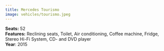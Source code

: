 ```yaml
---
title: Mercedes Tourismo
image: vehicles/tourismo.jpeg
---
```


**Seats:** 52<br>
**Features:** Reclining seats, Toilet, Air conditioning, Coffee machine, Fridge, Stereo Hi-Fi System, CD- and DVD player<br>
**Year**: 2015<br>